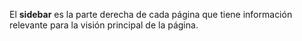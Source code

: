 El **sidebar** es la parte derecha de cada página que tiene información
relevante para la visión principal de la página.
